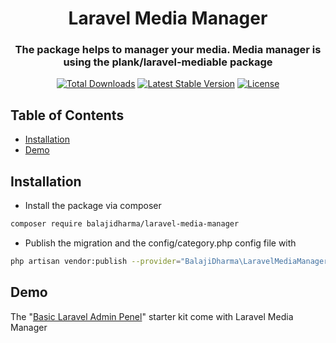 <h1 align="center">Laravel Media Manager</h1>
<h3 align="center">The package helps to manager your media. Media manager is using the plank/laravel-mediable package</h3>
<p align="center">
<a href="https://packagist.org/packages/balajidharma/laravel-media-manger"><img src="https://poser.pugx.org/balajidharma/laravel-media-manger/downloads" alt="Total Downloads"></a>
<a href="https://packagist.org/packages/balajidharma/laravel-media-manger"><img src="https://poser.pugx.org/balajidharma/laravel-media-manger/v/stable" alt="Latest Stable Version"></a>
<a href="https://packagist.org/packages/balajidharma/laravel-media-manger"><img src="https://poser.pugx.org/balajidharma/laravel-media-manger/license" alt="License"></a>
</p>

## Table of Contents

- [Installation](#installation)
- [Demo](#demo)

## Installation
- Install the package via composer
```bash
composer require balajidharma/laravel-media-manager
```
- Publish the migration and the config/category.php config file with
```bash
php artisan vendor:publish --provider="BalajiDharma\LaravelMediaManager\MediaManagerServiceProvider"
```

## Demo
The "[Basic Laravel Admin Penel](https://github.com/balajidharma/basic-laravel-admin-panel)" starter kit come with Laravel Media Manager